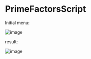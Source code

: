 # PrimeFactorsScript
Initial menu:

![image](https://github.com/PedroSmaxY/PrimeFactorsScript/assets/127573080/8a620429-6a81-4168-921d-cf93361f867c)

result:

![image](https://github.com/PedroSmaxY/PrimeFactorsScript/assets/127573080/76012d6d-8ad2-43bc-a076-053501c65afc)

